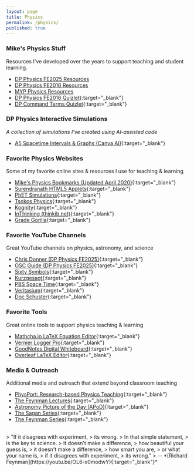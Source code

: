 ```yaml
---
layout: page
title: Physics
permalink: /physics/
published: true
---
```


### Mike's Physics Stuff
Resources I've developed over the years to support teaching and student learning.
- [DP Physics FE2025 Resources](/physics_dp_2025)
- [DP Physics FE2016 Resources](/physics_dp_2016)
- [MYP Physics Resources](/physics_myp)
- [DP Physics FE2016 Quizlet](https://quizlet.com/mvpoirier/folders/dp-physics/sets){:target="_blank"}
- [DP Command Terms Quizlet](https://quizlet.com/kr/308164418/dp-command-terms-flash-cards/){:target="_blank"}

### DP Physics Interactive Simulations
_A collection of simulations I've created using AI-assisted code_
- [A5 Spacetime Intervals & Graphs (Canva AI)](https://raw.githack.com/mvpoirier/Javascript/master/spacetimeGraph/index.html){:target="_blank"}

### Favorite Physics Websites
Some of my favorite online sites & resources I use for teaching & learning
- [Mike's Physics Bookmarks (Updated April 2020)](/media/physics_bookmarks.html){:target="_blank"}
- [Surendranath HTML5 Applets](http://www.surendranath.org/){:target="_blank"}
- [PhET Simulations](https://phet.colorado.edu/){:target="_blank"}
- [Tsokos Physics](https://tsokosphysics.com/){:target="_blank"}
- [Kognity](https://kognity.com/){:target="_blank"}
- [InThinking (thinkib.net)](http://www.thinkib.net/physics){:target="_blank"}
- [Grade Gorilla](https://www.gradegorilla.com/IB-physics-revision-questions.php){:target="_blank"}

### Favorite YouTube Channels
Great YouTube channels on physics, astronomy, and science
- [Chris Donner (DP Physics FE2025)](https://www.youtube.com/@donerphysics/playlists){:target="_blank"}
- [OSC Guide (DP Physics FE2025)](https://www.youtube.com/@OSC1990){:target="_blank"}
- [Sixty Symbols](https://www.youtube.com/@sixtysymbols){:target="_blank"}
- [Kurzgesagt](https://www.youtube.com/@kurzgesagt){:target="_blank"}
- [PBS Space Time](https://www.youtube.com/@pbsspacetime){:target="_blank"}
- [Veritasium](https://www.youtube.com/@veritasium){:target="_blank"}
- [Doc Schuster](https://www.youtube.com/@DocSchuster){:target="_blank"}

### Favorite Tools
Great online tools to support physics teaching & learning
- [Mathcha.io LaTeX Equation Editor](https://www.mathcha.io/editor){:target="_blank"}
- [Vernier Logger Pro](https://www.vernier.com/downloads/){:target="_blank"}
- [GoodNotes Digital Whiteboard](https://www.goodnotes.com/){:target="_blank"}
- [Overleaf LaTeX Editor](https://www.overleaf.com/project){:target="_blank"}

### Media & Outreach
Additional media and outreach that extend beyond classroom teaching
- [PhysPort: Research-based Physics Teaching](https://www.physport.org/){:target="_blank"}
- [The Feynman Lectures](https://www.feynmanlectures.caltech.edu/){:target="_blank"}
- [Astronomy Picture of the Day (APoD)](https://apod.nasa.gov/apod/astropix.html){:target="_blank"}
- [The Sagan Series](https://www.youtube.com/watch?v=oY59wZdCDo0&list=PLF17F07CFC3208E29){:target="_blank"}
- [The Feynman Series](https://www.youtube.com/watch?v=cRmbwczTC6E&list=PL92F9FC91BBE2210D){:target="_blank"}
  
<br>
> "If it disagrees with experiment,  
> its wrong.  
> In that simple statement,  
> is the key to science.  
> It doesn't make a difference,  
> how beautiful your guess is,  
> it doesn't make a difference,  
> how smart you are,  
> or what your name is,  
> if it disagrees with experiment,  
> its wrong."  
> -- *[Richard Feynman](https://youtu.be/OL6-x0modwY){:target="_blank"}*
